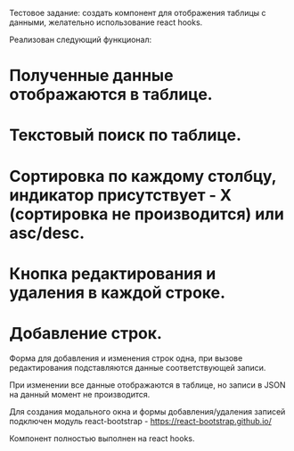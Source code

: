 Тестовое задание: создать компонент для отображения таблицы с данными, желательно использование react hooks.

Реализован следующий функционал:

# Полученные данные отображаются в таблице.

# Текстовый поиск по таблице.

# Сортировка по каждому столбцу, индикатор присутствует - X (сортировка не производится) или asc/desc.

# Кнопка редактирования и удаления в каждой строке.

# Добавление строк.

Форма для добавления и изменения строк одна, при вызове редактирования подставляются данные соответствующей записи.

При изменении все данные отображаются в таблице, но записи в JSON на данный момент не производится.

Для создания модального окна и формы добавления/удаления записей подключен модуль react-bootstrap - https://react-bootstrap.github.io/

Компонент полностью выполнен на react hooks.